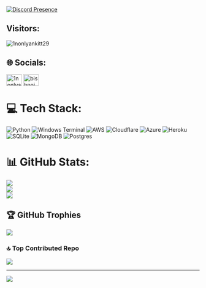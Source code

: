 
[![Discord Presence](https://lanyard.cnrad.dev/api/1122071044824506478)](https://discord.com/users/1122071044824506478)

## Visitors:
![1nonlyankitt29](https://profile-counter.glitch.me/1nonlyankitt29/count.svg)

## 🌐 Socials:
<p align="left">
<a href="https://instagram.com/1nonlyankitt" target="blank"><img align="center" src="https://raw.githubusercontent.com/rahuldkjain/github-profile-readme-generator/master/src/images/icons/Social/instagram.svg" alt="1nonlyankitt" height="30" width="40" /></a>
<a href="https://discord.gg/bishnoiankitt" target="blank"><img align="center" src="https://raw.githubusercontent.com/rahuldkjain/github-profile-readme-generator/master/src/images/icons/Social/discord.svg" alt="bishnoiankitt" height="30" width="40" /></a>
</p>

# 💻 Tech Stack:
![Python](https://img.shields.io/badge/python-3670A0?style=plastic&logo=python&logoColor=ffdd54) ![Windows Terminal](https://img.shields.io/badge/Windows%20Terminal-%234D4D4D.svg?style=plastic&logo=windows-terminal&logoColor=white) ![AWS](https://img.shields.io/badge/AWS-%23FF9900.svg?style=plastic&logo=amazon-aws&logoColor=white) ![Cloudflare](https://img.shields.io/badge/Cloudflare-F38020?style=plastic&logo=Cloudflare&logoColor=white) ![Azure](https://img.shields.io/badge/azure-%230072C6.svg?style=plastic&logo=microsoftazure&logoColor=white) ![Heroku](https://img.shields.io/badge/heroku-%23430098.svg?style=plastic&logo=heroku&logoColor=white) ![SQLite](https://img.shields.io/badge/sqlite-%2307405e.svg?style=plastic&logo=sqlite&logoColor=white) ![MongoDB](https://img.shields.io/badge/MongoDB-%234ea94b.svg?style=plastic&logo=mongodb&logoColor=white) ![Postgres](https://img.shields.io/badge/postgres-%23316192.svg?style=plastic&logo=postgresql&logoColor=white)
# 📊 GitHub Stats:
![](https://github-readme-stats.vercel.app/api?username=1nonlyankitt29&theme=radical&hide_border=false&include_all_commits=false&count_private=false)<br/>
![](https://github-readme-streak-stats.herokuapp.com/?user=1nonlyankitt29&theme=radical&hide_border=false)<br/>
![](https://github-readme-stats.vercel.app/api/top-langs/?username=1nonlyankitt29&theme=radical&hide_border=false&include_all_commits=false&count_private=false&layout=compact)

## 🏆 GitHub Trophies
![](https://github-profile-trophy.vercel.app/?username=1nonlyankitt29&theme=radical&no-frame=false&no-bg=true&margin-w=4)

### 🔝 Top Contributed Repo
![](https://github-contributor-stats.vercel.app/api?username=1nonlyankitt29&limit=5&theme=dark&combine_all_yearly_contributions=true)

---
[![]([https://visitcount.itsvg.in/api?id=1nonlyankitt29&icon=0&color=0)](https://visitcount.itsvg.in](https://profile-counter.glitch.me/1nonlyankitt29/count.svg)https://profile-counter.glitch.me/1nonlyankitt29/count.svg)




